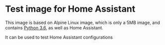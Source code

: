Test image for Home Assistant
=======================

This image is based on Alpine Linux image, which is only a 5MB image, and contains
[Python 3.6](https://www.python.org/), as well as Home Assistant.

It can be used to test Home Assistant configurations
